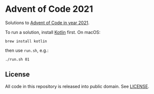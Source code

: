 # Advent of Code 2021

Solutions to [Advent of Code in year 2021](https://adventofcode.com/2021).

To run a solution, install [Kotlin](https://kotlinlang.org) first. On macOS:

```shell
brew install kotlin
```

then use `run.sh`, e.g.:

```shell
./run.sh 01
```

## License

All code in this repository is released into public domain. See [LICENSE](LICENSE).
